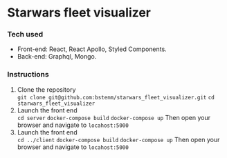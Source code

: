 # Starwars fleet visualizer

### Tech used
  - Front-end: React, React Apollo, Styled Components.
  - Back-end: Graphql, Mongo.
  
### Instructions
  1. Clone the repository  
  ```git clone git@github.com:bstenm/starwars_fleet_visualizer.git```
  ```cd starwars_fleet_visualizer```
  2. Launch the front end  
  ```cd server```
  ```docker-compose build```
  ```docker-compose up```
  Then open your browser and navigate to ```locahost:5000```
  3. Launch the front end  
  ```cd ../client```
  ```docker-compose build```
  ```docker-compose up```
  Then open your browser and navigate to ```locahost:5000```
  
